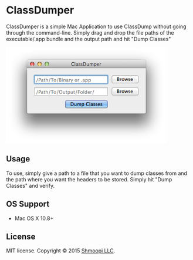 # ClassDumper
ClassDumper is a simple Mac Application to use ClassDump without going through the command-line.  Simply drag and drop the file paths of the executable/.app bundle and the output path and hit "Dump Classes"

![Demo Mac Application](ClassDumper/Image/ClassDumper-Demo.png)

## Usage

To use, simply give a path to a file that you want to dump classes from and the path where you want the headers to be stored.  Simply hit "Dump Classes" and verify.

## OS Support

* Mac OS X 10.8+

## License
MIT license. Copyright © 2015 [Shmoopi LLC](http://shmoopi.net/).